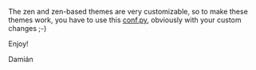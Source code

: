 The zen and zen-based themes are very customizable, so to make these themes work, you have to use this [conf.py](https://github.com/damianavila/damian_blog/blob/master/conf.py), obviously with your custom changes ;-)

Enjoy!

Damián
